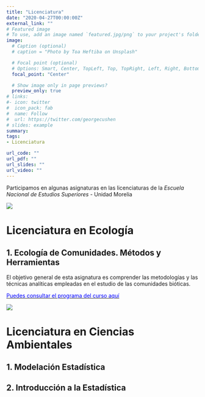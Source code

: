 ```yaml
---
title: "Licenciatura"
date: "2020-04-27T00:00:00Z"
external_link: ""
# Featured image
# To use, add an image named `featured.jpg/png` to your project's folder. 
image: 
  # Caption (optional)
  # caption = "Photo by Toa Heftiba on Unsplash"

  # Focal point (optional)
  # Options: Smart, Center, TopLeft, Top, TopRight, Left, Right, BottomLeft, Bottom, BottomRight
  focal_point: "Center"

  # Show image only in page previews?
  preview_only: true
# links:
#- icon: twitter
#  icon_pack: fab
#  name: Follow
#  url: https://twitter.com/georgecushen
# slides: example
summary: 
tags:
- Licenciatura

url_code: ""
url_pdf: ""
url_slides: ""
url_video: ""
---
```



Participamos en algunas asignaturas en las licenciaturas de la *Escuela Nacional de Estudios Superiores* - Unidad Morelia


 ![](../ecologia.jpg)

# Licenciatura en Ecología

## 1. Ecología de Comunidades. Métodos y Herramientas

El objetivo general de esta asignatura es comprender las metodologías y las técnicas analíticas empleadas en el estudio de las
comunidades bióticas.

[<span style="color:blue">Puedes consultar el programa del curso aquí</span>](http://www.ecologia.enesmorelia.unam.mx/pdf/66.pdf)


 ![](../ambientales.jpg)

# Licenciatura en Ciencias Ambientales

## 1. Modelación Estadística

## 2. Introducción a la Estadística


